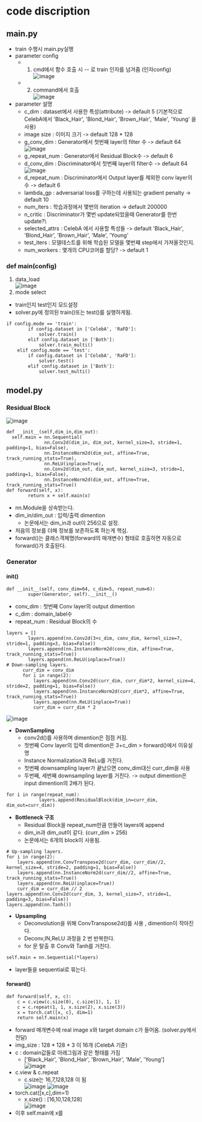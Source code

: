 # code discription

## main.py
- train 수행시 main.py실행
- parameter config 
  - 1. cmd에서 함수 호출 시 -- 로 train 인자를 넘겨줌 (인자config)\
  ![image](https://user-images.githubusercontent.com/70633080/115144805-a38fb500-a089-11eb-9e96-798c6ef22bc7.png)
  - 2. command에서 호출\
  ![image](https://user-images.githubusercontent.com/70633080/115144847-d33ebd00-a089-11eb-83a1-a5e89315b505.png)
- parameter 설명
  - c_dim : dataset에서 사용한 특성(attribute) ->  default 5 (기본적으로 CelebA에서 'Black_Hair', 'Blond_Hair', 'Brown_Hair', 'Male', 'Young' 을 사용)
  - image size : 이미지 크기 -> default 128 * 128
  - g_conv_dim : Generator에서 첫번째 layer의 filter 수 -> default 64\
  ![image](https://user-images.githubusercontent.com/70633080/115144999-814a6700-a08a-11eb-8df4-f8619a4fec45.png)
  - g_repeat_num : Generator에서 Residual Block수 -> default 6
  - d_conv_dim : Discriminator에서 첫번째 layer의 filter수 -> default 64\
  ![image](https://user-images.githubusercontent.com/70633080/115145056-beaef480-a08a-11eb-8fa4-d34eced9d873.png)
  - d_repeat_num : Discriminator에서 Output layer를 제외한 conv layer의 수 -> default 6
  - lambda_gp : adversarial loss를 구하는데 사용되는 gradient penalty -> default 10
  - num_iters : 학습과정에서 몇번의 iteration -> default 200000
  - n_critic : Discriminator가 몇번 update되었을때 Generator를 한번 update?\
  - selected_attrs : CelebA 에서 사용할 특성들 -> default  'Black_Hair', 'Blond_Hair', 'Brown_Hair', 'Male', 'Young' 
  - test_iters : 모델테스트를 위해 학습된 모델을 몇번쨰 step에서 가져올것인지. 
  - num_workers : 몇개의 CPU코어를 할당? -> default 1
### def main(config)
1. data_load\
![image](https://user-images.githubusercontent.com/70633080/115144882-008b6b00-a08a-11eb-9699-67345dae83c8.png)
2. mode select
- train인지 test인지 모드설정
- solver.py에 정의된 train()또는 test()를 실행하게됨.
```
if config.mode == 'train':
        if config.dataset in ['CelebA', 'RaFD']:
            solver.train()
        elif config.dataset in ['Both']:
            solver.train_multi()
    elif config.mode == 'test':
        if config.dataset in ['CelebA', 'RaFD']:
            solver.test()
        elif config.dataset in ['Both']:
            solver.test_multi()
```

## model.py
### Residual Block
![image](https://user-images.githubusercontent.com/70633080/115145220-747a4300-a08b-11eb-932b-89120a7a737f.png)
```
def __init__(self,dim_in,dim_out):
  self.main = nn.Sequential(
              nn.Conv2d(dim_in, dim_out, kernel_size=3, stride=1, padding=1, bias=False),
              nn.InstanceNorm2d(dim_out, affine=True, track_running_stats=True),
              nn.ReLU(inplace=True),
              nn.Conv2d(dim_out, dim_out, kernel_size=3, stride=1, padding=1, bias=False),
              nn.InstanceNorm2d(dim_out, affine=True, track_running_stats=True))
def forward(self, x):
        return x + self.main(x)
```
- nn.Module을 상속받는다.
- dim_in/dim_out : 입력/출력 dimention
  - 논문에서는 dim_in과 out이 256으로 설정.
- 처음의 정보를 더해 정보를 보존하도록 하는게 핵심.
- forward()는 클래스객체명(forward의 매개변수) 형태로 호출하면 자동으로 forward()가 호출된다.

### Generator
#### init()
```
def __init__(self, conv_dim=64, c_dim=5, repeat_num=6):
        super(Generator, self).__init__()
```
- conv_dim : 첫번째 Conv layer의 output dimention
- c_dim : domain_label수 
- repeat_num : Residual Block의 수 
```
layers = []
        layers.append(nn.Conv2d(3+c_dim, conv_dim, kernel_size=7, stride=1, padding=3, bias=False))
        layers.append(nn.InstanceNorm2d(conv_dim, affine=True, track_running_stats=True))
        layers.append(nn.ReLU(inplace=True))
# Down-sampling layers.
      curr_dim = conv_dim
      for i in range(2):
          layers.append(nn.Conv2d(curr_dim, curr_dim*2, kernel_size=4, stride=2, padding=1, bias=False))
          layers.append(nn.InstanceNorm2d(curr_dim*2, affine=True, track_running_stats=True))
          layers.append(nn.ReLU(inplace=True))
          curr_dim = curr_dim * 2
```
![image](https://user-images.githubusercontent.com/70633080/115145414-5bbe5d00-a08c-11eb-9896-6338169848b0.png)
- **DownSampling** 
  - conv2d()를 사용하며 dimention은 점점 커짐.
  - 첫번째 Conv layer의 입력 dimention은 3+c_dim  > forward()에서 이유설명
  - Instance Normalization과 ReLu를 거친다.
  - 첫번째 downsampling layer가 끝났으면 conv_dim대신 curr_dim을 사용
  - 두번째, 세번째 downsampling layer를 거친다. -> output dimention은 input dimention의 2배가 된다.
```
for i in range(repeat_num):
            layers.append(ResidualBlock(dim_in=curr_dim, dim_out=curr_dim))
```
- **Bottleneck 구조**
  - Residual Block을 repeat_num만큼 만들어 layers에 append
  - dim_in과 dim_out이 같다. (curr_dim > 256)
  - 논문에서는 6개의 block이 사용됨.
```
# Up-sampling layers.
for i in range(2):
    layers.append(nn.ConvTranspose2d(curr_dim, curr_dim//2, kernel_size=4, stride=2, padding=1, bias=False))
    layers.append(nn.InstanceNorm2d(curr_dim//2, affine=True, track_running_stats=True))
    layers.append(nn.ReLU(inplace=True))
    curr_dim = curr_dim // 2
layers.append(nn.Conv2d(curr_dim, 3, kernel_size=7, stride=1, padding=3, bias=False))
layers.append(nn.Tanh())
```
- **Upsampling**
  - Deconvolution을 위해 ConvTranspose2d()를 사용 , dimention이 작아진다.
  - Deconv,IN,ReLU 과정을 2  번 반복한다.
  - for 문 탈출 후 Conv와 Tanh를 거친다.
```
self.main = nn.Sequential(*layers)
```
- layer들을 sequential로 묶는다.
#### forward()
```
def forward(self, x, c):
    c = c.view(c.size(0), c.size(1), 1, 1)
    c = c.repeat(1, 1, x.size(2), x.size(3))
    x = torch.cat([x, c], dim=1)
    return self.main(x)
```
- forward 매개변수에 real image x와 target domain c가 들어옴. (solver.py에서 전달)
- img_size : 128 * 128 * 3 이 16개 (CelebA 기준)
- c : domain값들로 아래그림과 같은 형태를 가짐
  - ['Black_Hair', 'Blond_Hair', 'Brown_Hair', 'Male', 'Young']\
![image](https://user-images.githubusercontent.com/70633080/115145795-5a8e2f80-a08e-11eb-8d78-fe69d04bab5d.png)
- c.view & c.repeat 
  - c.size는 16,7,128,128 이 됨\
![image](https://user-images.githubusercontent.com/70633080/115145826-8f9a8200-a08e-11eb-8f08-9e5bba29b93f.png)
![image](https://user-images.githubusercontent.com/70633080/115145837-9aedad80-a08e-11eb-9ce0-6a1af46e1294.png)
- torch.cat([x,c],dim=1)
  - x.size() : [16,10,128,128]\
![image](https://user-images.githubusercontent.com/70633080/115145890-f6b83680-a08e-11eb-8c0b-d4209b81c8b8.png)
- 이후 self.main에 x를
